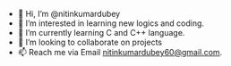 - 👋 Hi, I’m @nitinkumardubey
- 👀 I’m interested in learning new logics and coding.
- 🌱 I’m currently learning C and C++ language.
- 💞️ I’m looking to collaborate on projects
- 📫 Reach me via Email nitinkumardubey60@gmail.com.

<!---
nitinkumardubey/nitinkumardubey is a ✨ special ✨ repository because its `README.md` (this file) appears on your GitHub profile.
You can click the Preview link to take a look at your changes.
--->

